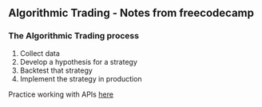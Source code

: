 ## Algorithmic Trading - Notes from freecodecamp

### The Algorithmic Trading process

1. Collect data
2. Develop a hypothesis for a strategy
3. Backtest that strategy
4. Implement the strategy in production

Practice working with APIs [here](https://github.com/public-apis/public-apis)
